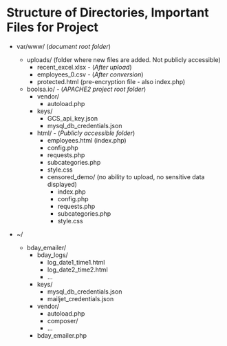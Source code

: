 # Structure of Directories, Important Files for Project

- var/www/   (*document root folder*)
  - uploads/   (folder where new files are added. Not publicly accessible)
    - recent_excel.xlsx -  (*After upload*)
    - employees_0.csv   - (*After conversion*)
    - protected.html (pre-encryption file - also index.php)
  - boolsa.io/  -  (*APACHE2 project root folder*)
    - vendor/
      - autoload.php
    - keys/
      - GCS_api_key.json
      - mysql_db_credentials.json
    - html/       -  (*Publicly accessible folder*)
      - employees.html (index.php)
      - config.php
      - requests.php
      - subcategories.php
      - style.css
      - censored_demo/ (no ability to upload, no sensitive data displayed)
        - index.php
        - config.php
        - requests.php
        - subcategories.php
        - style.css

- ~/
  - bday_emailer/
    - bday_logs/
      - log_date1_time1.html
      - log_date2_time2.html
      - ...
    - keys/
      - mysql_db_credentials.json
      - mailjet_credentials.json
    - vendor/
      - autoload.php
      - composer/
      - ...
    - bday_emailer.php
